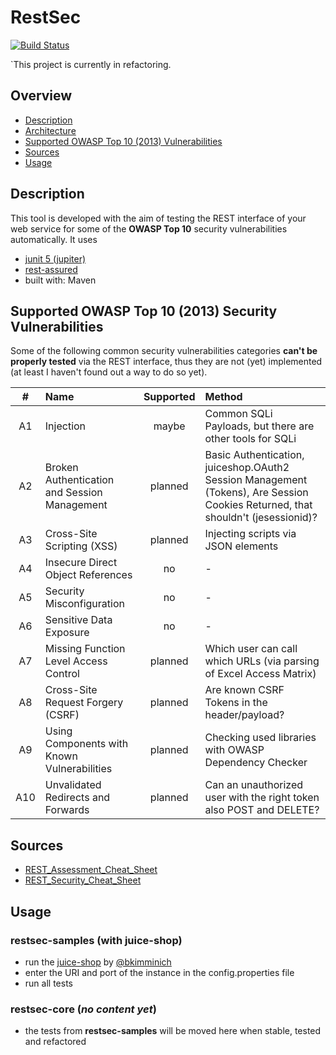 # RestSec

[![Build Status](https://travis-ci.org/apox64/RestSec.svg?branch=development)](https://travis-ci.org/apox64/RestSec)

`This project is currently in refactoring.

## Overview
- [Description](#Description)
- [Architecture](restsec-architecture-2.png)
- [Supported OWASP Top 10 (2013) Vulnerabilities](#Supported_Vulnerabilities)
- [Sources](#Sources)
- [Usage](#Usage)


## Description <a name="Description"></a>

This tool is developed with the aim of testing the REST interface of your web service for some of the __OWASP Top 10__ security vulnerabilities automatically. It uses
- [junit 5 (jupiter)](https://github.com/junit-team/junit5)
- [rest-assured](https://github.com/rest-assured/rest-assured)
- built with: Maven

## Supported OWASP Top 10 (2013) Security Vulnerabilities <a name="Supported_Vulnerabilities"></a>

Some of the following common security vulnerabilities categories __can't be properly tested__ via the REST interface, thus they are not (yet) implemented (at least I haven't found out a way to do so yet).

| # | Name | Supported | Method |
|:---:|:---|:---:|:---|
|A1|Injection|maybe|Common SQLi Payloads, but there are other tools for SQLi|
|A2|Broken Authentication and Session Management|planned|Basic Authentication, juiceshop.OAuth2 Session Management (Tokens), Are Session Cookies Returned, that shouldn't (jesessionid)?|
|A3|Cross-Site Scripting (XSS)|planned|Injecting scripts via JSON elements|
|A4|Insecure Direct Object References|no|-|
|A5|Security Misconfiguration|no|-|
|A6|Sensitive Data Exposure|no|-|
|A7|Missing Function Level Access Control|planned|Which user can call which URLs (via parsing of Excel Access Matrix)
|A8|Cross-Site Request Forgery (CSRF)|planned|Are known CSRF Tokens in the header/payload?|
|A9|Using Components with Known Vulnerabilities|planned|Checking used libraries with OWASP Dependency Checker|
|A10|Unvalidated Redirects and Forwards|planned|Can an unauthorized user with the right token also POST and DELETE?|

## Sources <a name="Sources"></a>
- [REST_Assessment_Cheat_Sheet](https://www.owasp.org/index.php/REST_Assessment_Cheat_Sheet)
- [REST_Security_Cheat_Sheet](https://www.owasp.org/index.php/REST_Security_Cheat_Sheet)

## Usage <a name="Usage"></a>

### restsec-samples (with juice-shop) <a name="restsec-samples"></a>
- run the [juice-shop](https://github.com/bkimminich/juice-shop) by [@bkimminich](https://github.com/bkimminich)
- enter the URI and port of the instance in the config.properties file
- run all tests

### restsec-core (*no content yet*) <a name="restsec-core"></a>
- the tests from __restsec-samples__ will be moved here when stable, tested and refactored

